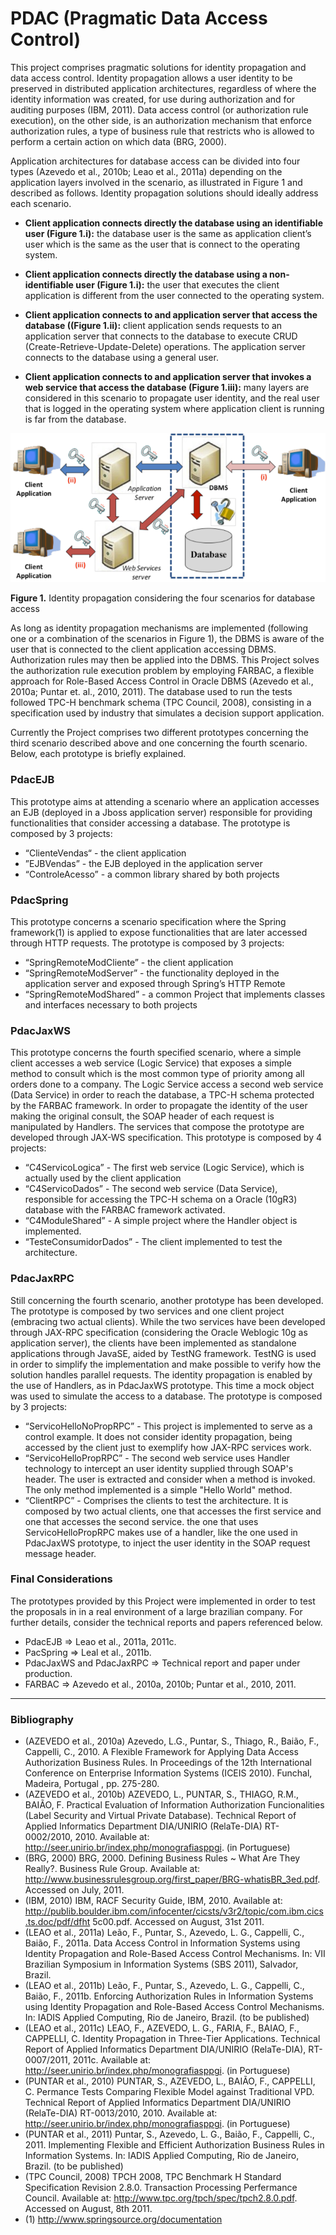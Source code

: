 # PDAC (Pragmatic Data Access Control)

This project comprises pragmatic solutions for identity propagation and data access control. Identity propagation allows a user identity to be preserved in distributed application architectures, regardless of where the identity information was created, for use during authorization and for auditing purposes (IBM, 2011). Data access control (or authorization rule execution), on the other side, is an authorization mechanism that enforce authorization rules, a type of business rule that restricts who is allowed to perform a certain action on which data (BRG, 2000). 

Application architectures for database access can be divided into four types (Azevedo et al., 2010b; Leao et al., 2011a) depending on the application layers involved in the scenario, as illustrated in Figure 1 and described as follows. Identity propagation solutions should ideally address each scenario. 

   * **Client application connects directly the database using an identifiable user (Figure 1.i):** the database user is the same as application client’s user which is the same as the user that is connect to the operating system. 

   * **Client application connects directly the database using a non-identifiable user (Figure 1.i):** the user that executes the client application is different from the user connected to the operating system. 

   * **Client application connects to and application server that access the database ((Figure 1.ii):** client application sends requests to an application server that connects to the database to execute CRUD (Create-Retrieve-Update-Delete) operations. The application server connects to the database using a general user. 

   * **Client application connects to and application server that invokes a web service that access the database (Figure 1.iii):** many layers are considered in this scenario to propagate user identity, and the real user that is logged in the operating system where application client is running is far from the database. 

![Application Screenshot](https://raw.githubusercontent.com/felipeleao/pdac/master/screenshots/4cenarios.png "The four cenarios")

**Figure 1.** Identity propagation considering the four scenarios for database access

As long as identity propagation mechanisms are implemented (following one or a combination of the scenarios in Figure 1), the DBMS is aware of the user that is connected to the client application accessing DBMS. Authorization rules may then be applied into the DBMS. This Project solves the authorization rule execution problem by employing FARBAC, a flexible approach for Role-Based Access Control in Oracle DBMS (Azevedo et al., 2010a; Puntar et. al., 2010, 2011). The database used to run the tests followed TPC-H benchmark schema (TPC Council, 2008), consisting in a specification used by industry that simulates a decision support application. 

Currently the Project comprises two different prototypes concerning the third scenario described above and one concerning the fourth scenario. Below, each prototype is briefly explained.


### PdacEJB
This prototype aims at attending a scenario where an application accesses an EJB (deployed in a Jboss application server) responsible for providing functionalities that consider accessing a database. The prototype is composed by 3 projects: 

   * “ClienteVendas“ - the client application
   * ”EJBVendas” - the EJB deployed in the application server 
   * “ControleAcesso” - a common library shared by both projects


### PdacSpring
This prototype concerns a scenario specification where the Spring framework(1) is applied to expose functionalities that are later accessed through HTTP requests. The prototype is composed by 3 projects: 

   * “SpringRemoteModCliente” - the client application
   * “SpringRemoteModServer” - the functionality deployed in the application server and exposed through Spring’s HTTP Remote
   * “SpringRemoteModShared” - a common Project that implements classes and interfaces necessary to both projects


### PdacJaxWS
This prototype concerns the fourth specified scenario, where a simple client accesses a web service (Logic Service) that exposes a simple method to consult which is the most common type of priority among all orders done to a company. The Logic Service access a second web service (Data Service) in order to reach the database, a TPC-H schema protected by the FARBAC framework. In order to propagate the identity of the user making the original consult, the SOAP header of each request is manipulated by Handlers. The services that compose the prototype are developed through JAX-WS specification. This prototype is composed by 4 projects:

   * “C4ServicoLogica” - The first web service (Logic Service), which is actually used by the client application
   * “C4ServicoDados” - The second web service (Data Service), responsible for accessing the TPC-H schema on a Oracle (10gR3) database with the FARBAC framework activated.
   * “C4ModuleShared” - A simple project where the Handler object is implemented.
   * “TesteConsumidorDados” - The client implemented to test the architecture.


### PdacJaxRPC
Still concerning the fourth scenario, another prototype has been developed. The prototype is composed by two services and one client project (embracing two actual clients). While the two services have been developed through JAX-RPC specification (considering the Oracle Weblogic 10g as application server), the clients have been implemented as standalone applications through JavaSE, aided by TestNG framework. TestNG is used in order to simplify the implementation and make possible to verify how the solution handles parallel requests. The identity propagation is enabled by the use of Handlers, as in PdacJaxWS prototype. This time a mock object was used to simulate the access to a database. The prototype is composed by 3 projects:

   * “ServicoHelloNoPropRPC” - This project is implemented to serve as a control example. It does not consider identity propagation, being accessed by the client just to  exemplify how JAX-RPC services work.
   * “ServicoHelloPropRPC” - The second web service uses Handler technology to intercept an user identity supplied through SOAP's header. The user is extracted and consider when a method is invoked. The only method implemented is a simple "Hello World" method.
   * “ClientRPC” - Comprises the clients to test the architecture. It is composed by two actual clients, one that accesses the first service and one that accesses the second service. the one that uses ServicoHelloPropRPC makes use of a handler, like the one used in PdacJaxWS prototype, to inject the user identity in the SOAP request message header.


### Final Considerations

The prototypes provided by this Project were implemented in order to test the proposals in in a real environment of a large brazilian company. For further details, consider the technical reports and papers referenced below.

   * PdacEJB => Leao et al., 2011a, 2011c.
   * PacSpring => Leal et al., 2011b.
   * PdacJaxWS and PdacJaxRPC => Technical report and paper under production.
   * FARBAC => Azevedo et al., 2010a, 2010b; Puntar et al., 2010, 2011.

----

### Bibliography

* (AZEVEDO et al., 2010a) Azevedo, L.G., Puntar, S., Thiago, R., Baião, F., Cappelli, C., 2010. A Flexible Framework for Applying Data Access Authorization Business Rules. In Proceedings of the 12th International Conference on Enterprise Information Systems (ICEIS 2010). Funchal, Madeira, Portugal , pp. 275-280. 
* (AZEVEDO et al., 2010b) AZEVEDO, L., PUNTAR, S., THIAGO, R.M., BAIÃO, F. Practical Evaluation of Information Authorization Funcionalities (Label Security and Virtual Private Database). Technical Report of Applied Informatics Department DIA/UNIRIO (RelaTe-DIA) RT-0002/2010, 2010. Available at: http://seer.unirio.br/index.php/monografiasppgi. (in Portuguese)
* (BRG, 2000) BRG, 2000. Defining Business Rules ~ What Are They Really?. Business Rule Group. Available at:  http://www.businessrulesgroup.org/first_paper/BRG-whatisBR_3ed.pdf. Accessed on July, 2011.
* (IBM, 2010) IBM, RACF Security Guide, IBM, 2010. Available at: http://publib.boulder.ibm.com/infocenter/cicsts/v3r2/topic/com.ibm.cics.ts.doc/pdf/dfht 5c00.pdf. Accessed on August, 31st 2011.
* (LEAO et al., 2011a) Leão, F., Puntar, S., Azevedo, L. G., Cappelli, C., Baião, F., 2011a. Data Access Control in Information Systems using Identity Propagation and Role-Based Access Control Mechanisms. In: VII Brazilian Symposium in Information Systems (SBS 2011), Salvador, Brazil.
* (LEAO et al., 2011b) Leão, F., Puntar, S., Azevedo, L. G., Cappelli, C., Baião, F., 2011b. Enforcing Authorization Rules in Information Systems using Identity Propagation and Role-Based Access Control Mechanisms. In: IADIS Applied Computing, Rio de Janeiro, Brazil. (to be published)
* (LEAO et al., 2011c) LEAO, F., AZEVEDO, L. G., FARIA, F., BAIAO, F., CAPPELLI, C. Identity Propagation in Three-Tier Applications. Technical Report of Applied Informatics Department DIA/UNIRIO (RelaTe-DIA), RT-0007/2011, 2011c. Available at: http://seer.unirio.br/index.php/monografiasppgi. (in Portuguese)
* (PUNTAR et al., 2010) PUNTAR, S., AZEVEDO, L., BAIÃO, F., CAPPELLI, C.  Permance Tests Comparing Flexible Model against Traditional VPD. Technical Report of Applied Informatics Department DIA/UNIRIO (RelaTe-DIA) RT-0013/2010, 2010. Available at: http://seer.unirio.br/index.php/monografiasppgi. (in Portuguese)
* (PUNTAR et al., 2011) Puntar, S., Azevedo, L. G., Baião, F., Cappelli, C., 2011. Implementing Flexible and Efficient Authorization Business Rules in Information Systems. In: IADIS Applied Computing, Rio de Janeiro, Brazil. (to be published) 
* (TPC Council, 2008) TPCH 2008, TPC Benchmark H Standard Specification Revision 2.8.0. Transaction Processing Perfermance Council. Available at: http://www.tpc.org/tpch/spec/tpch2.8.0.pdf. Accessed on August, 8th 2011.
* (1) http://www.springsource.org/documentation
